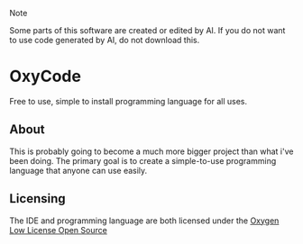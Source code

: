 >[!NOTE]
>Some parts of this software are created or edited by AI.
>If you do not want to use code generated by AI, do not download this.

# OxyCode
Free to use, simple to install programming language for all uses.

## About

This is probably going to become a much more bigger project than what i've been doing.
The primary goal is to create a simple-to-use programming language that anyone can use easily.

## Licensing

The IDE and programming language are both licensed under the [Oxygen Low License Open Source](https://github.com/Oxygen-Low/OxygenLowLicense)
